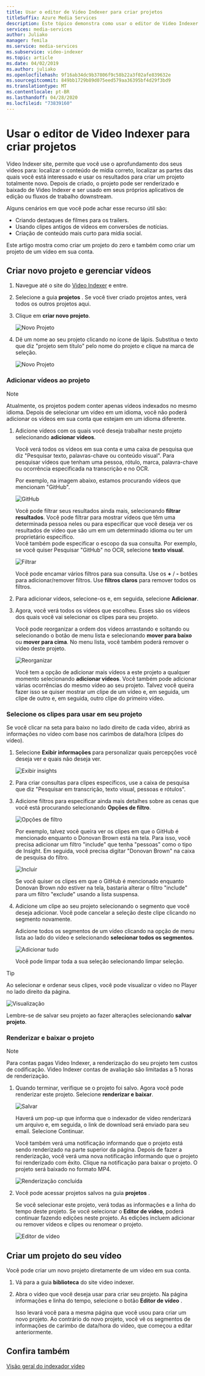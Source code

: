 ```yaml
---
title: Usar o editor de Video Indexer para criar projetos
titleSuffix: Azure Media Services
description: Este tópico demonstra como usar o editor de Video Indexer para criar projetos.
services: media-services
author: Juliako
manager: femila
ms.service: media-services
ms.subservice: video-indexer
ms.topic: article
ms.date: 04/02/2019
ms.author: juliako
ms.openlocfilehash: 9f16ab34dc9b37806f9c58b22a3f02afe839632e
ms.sourcegitcommit: 849bb1729b89d075eed579aa36395bf4d29f3bd9
ms.translationtype: MT
ms.contentlocale: pt-BR
ms.lasthandoff: 04/28/2020
ms.locfileid: "73839160"
---
```

# <a name="use-the-video-indexer-editor-to-create-projects"></a>Usar o editor de Video Indexer para criar projetos

Video Indexer site, permite que você use o aprofundamento dos seus vídeos para: localizar o conteúdo de mídia correto, localizar as partes das quais você está interessado e usar os resultados para criar um projeto totalmente novo. Depois de criado, o projeto pode ser renderizado e baixado de Video Indexer e ser usado em seus próprios aplicativos de edição ou fluxos de trabalho downstream.

Alguns cenários em que você pode achar esse recurso útil são: 

* Criando destaques de filmes para os trailers.
* Usando clipes antigos de vídeos em conversões de notícias.
* Criação de conteúdo mais curto para mídia social.

Este artigo mostra como criar um projeto do zero e também como criar um projeto de um vídeo em sua conta.

## <a name="create-new-project-and-manage-videos"></a>Criar novo projeto e gerenciar vídeos

1. Navegue até o site do [Video Indexer](https://www.videoindexer.ai/) e entre.
1. Selecione a guia **projetos** . Se você tiver criado projetos antes, verá todos os outros projetos aqui.
1. Clique em **criar novo projeto**.  

    ![Novo Projeto](./media/video-indexer-view-edit/new-project.png)
1. Dê um nome ao seu projeto clicando no ícone de lápis. Substitua o texto que diz "projeto sem título" pelo nome do projeto e clique na marca de seleção.

    ![Novo Projeto](./media/video-indexer-view-edit/new-project3.png)
    
### <a name="add-videos-to-the-project"></a>Adicionar vídeos ao projeto

> [!NOTE]
> Atualmente, os projetos podem conter apenas vídeos indexados no mesmo idioma. Depois de selecionar um vídeo em um idioma, você não poderá adicionar os vídeos em sua conta que estejam em um idioma diferente.

1. Adicione vídeos com os quais você deseja trabalhar neste projeto selecionando **adicionar vídeos**.

    Você verá todos os vídeos em sua conta e uma caixa de pesquisa que diz "Pesquisar texto, palavras-chave ou conteúdo visual". Para pesquisar vídeos que tenham uma pessoa, rótulo, marca, palavra-chave ou ocorrência especificada na transcrição e no OCR.
    
    Por exemplo, na imagem abaixo, estamos procurando vídeos que mencionam "GitHub".
    
    ![GitHub](./media/video-indexer-view-edit/github.png)

    Você pode filtrar seus resultados ainda mais, selecionando **filtrar resultados**. Você pode filtrar para mostrar vídeos que têm uma determinada pessoa neles ou para especificar que você deseja ver os resultados de vídeo que são um em um determinado idioma ou ter um proprietário específico. <br/> Você também pode especificar o escopo da sua consulta. Por exemplo, se você quiser Pesquisar "GitHub" no OCR, selecione **texto visual**.

    ![Filtrar](./media/video-indexer-view-edit/visual-text.png)

    Você pode encamar vários filtros para sua consulta. Use os **+** / **-** botões para adicionar/remover filtros. Use **filtros claros** para remover todos os filtros.
1. Para adicionar vídeos, selecione-os e, em seguida, selecione **Adicionar**.
1. Agora, você verá todos os vídeos que escolheu. Esses são os vídeos dos quais você vai selecionar os clipes para seu projeto.

    Você pode reorganizar a ordem dos vídeos arrastando e soltando ou selecionando o botão de menu lista e selecionando **mover para baixo** ou **mover para cima**. No menu lista, você também poderá remover o vídeo deste projeto. 

    ![Reorganizar](./media/video-indexer-view-edit/rearrange.png)
    
    Você tem a opção de adicionar mais vídeos a este projeto a qualquer momento selecionando **adicionar vídeos**. Você também pode adicionar várias ocorrências do mesmo vídeo ao seu projeto. Talvez você queira fazer isso se quiser mostrar um clipe de um vídeo e, em seguida, um clipe de outro e, em seguida, outro clipe do primeiro vídeo. 

### <a name="select-clips-to-use-in-your-project"></a>Selecione os clipes para usar em seu projeto

Se você clicar na seta para baixo no lado direito de cada vídeo, abrirá as informações no vídeo com base nos carimbos de data/hora (clipes do vídeo). 

1. Selecione **Exibir informações** para personalizar quais percepções você deseja ver e quais não deseja ver. 

    ![Exibir insights](./media/video-indexer-view-edit/insights.png)
1. Para criar consultas para clipes específicos, use a caixa de pesquisa que diz "Pesquisar em transcrição, texto visual, pessoas e rótulos".
1. Adicione filtros para especificar ainda mais detalhes sobre as cenas que você está procurando selecionando **Opções de filtro**.

    ![Opções de filtro](./media/video-indexer-view-edit/filter-options.png)

    Por exemplo, talvez você queira ver os clipes em que o GitHub é mencionado enquanto o Donovan Brown está na tela. Para isso, você precisa adicionar um filtro "include" que tenha "pessoas" como o tipo de Insight. Em seguida, você precisa digitar "Donovan Brown" na caixa de pesquisa do filtro.
    
    ![Incluir](./media/video-indexer-view-edit/include.png)
    
    Se você quiser os clipes em que o GitHub é mencionado enquanto Donovan Brown _não_ estiver na tela, bastaria alterar o filtro "include" para um filtro "exclude" usando a lista suspensa. 

1. Adicione um clipe ao seu projeto selecionando o segmento que você deseja adicionar. Você pode cancelar a seleção deste clipe clicando no segmento novamente.
    
    Adicione todos os segmentos de um vídeo clicando na opção de menu lista ao lado do vídeo e selecionando **selecionar todos os segmentos**. 

    ![Adicionar tudo](./media/video-indexer-view-edit/add-all.png)

    Você pode limpar toda a sua seleção selecionando limpar seleção.

> [!TIP]
> Ao selecionar e ordenar seus clipes, você pode visualizar o vídeo no Player no lado direito da página. 

![Visualização](./media/video-indexer-view-edit/preview.png)

Lembre-se de salvar seu projeto ao fazer alterações selecionando **salvar projeto**. 

### <a name="render-and-download-the-project"></a>Renderizar e baixar o projeto

> [!NOTE]
> Para contas pagas Video Indexer, a renderização do seu projeto tem custos de codificação. Video Indexer contas de avaliação são limitadas a 5 horas de renderização.

1. Quando terminar, verifique se o projeto foi salvo. Agora você pode renderizar este projeto. Selecione **renderizar e baixar**. 

    ![Salvar](./media/video-indexer-view-edit/save.png)

    Haverá um pop-up que informa que o indexador de vídeo renderizará um arquivo e, em seguida, o link de download será enviado para seu email. Selecione Continuar. 
    
    Você também verá uma notificação informando que o projeto está sendo renderizado na parte superior da página. Depois de fazer a renderização, você verá uma nova notificação informando que o projeto foi renderizado com êxito. Clique na notificação para baixar o projeto. O projeto será baixado no formato MP4.

    ![Renderização concluída](./media/video-indexer-view-edit/rendering-done.png)

1. Você pode acessar projetos salvos na guia **projetos** . 

    Se você selecionar este projeto, verá todas as informações e a linha do tempo deste projeto. Se você selecionar o **Editor de vídeo**, poderá continuar fazendo edições neste projeto. As edições incluem adicionar ou remover vídeos e clipes ou renomear o projeto.

    ![Editor de vídeo](./media/video-indexer-view-edit/video-editor.png)
     
## <a name="create-a-project-from-your-video"></a>Criar um projeto do seu vídeo

Você pode criar um novo projeto diretamente de um vídeo em sua conta. 

1. Vá para a guia **biblioteca** do site video indexer.
1. Abra o vídeo que você deseja usar para criar seu projeto. Na página informações e linha do tempo, selecione o botão **Editor de vídeo** .

    Isso levará você para a mesma página que você usou para criar um novo projeto. Ao contrário do novo projeto, você vê os segmentos de informações de carimbo de data/hora do vídeo, que começou a editar anteriormente.

## <a name="see-also"></a>Confira também

[Visão geral do indexador vídeo](video-indexer-overview.md)

